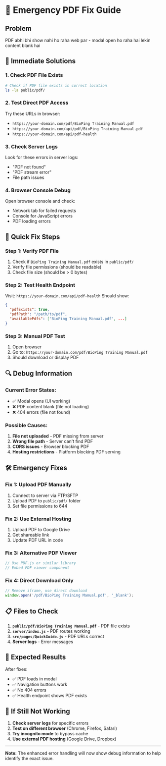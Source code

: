 # 🚨 Emergency PDF Fix Guide

## Problem
PDF abhi bhi show nahi ho raha web par - modal open ho raha hai lekin content blank hai

## 🔧 Immediate Solutions

### 1. **Check PDF File Exists**
```bash
# Check if PDF file exists in correct location
ls -la public/pdf/
```

### 2. **Test Direct PDF Access**
Try these URLs in browser:
- `https://your-domain.com/pdf/BioPing Training Manual.pdf`
- `https://your-domain.com/api/pdf/BioPing Training Manual.pdf`
- `https://your-domain.com/api/pdf-health`

### 3. **Check Server Logs**
Look for these errors in server logs:
- "PDF not found"
- "PDF stream error"
- File path issues

### 4. **Browser Console Debug**
Open browser console and check:
- Network tab for failed requests
- Console for JavaScript errors
- PDF loading errors

## 🚀 Quick Fix Steps

### Step 1: Verify PDF File
1. Check if `BioPing Training Manual.pdf` exists in `public/pdf/`
2. Verify file permissions (should be readable)
3. Check file size (should be > 0 bytes)

### Step 2: Test Health Endpoint
Visit: `https://your-domain.com/api/pdf-health`
Should show:
```json
{
  "pdfExists": true,
  "pdfPath": "/path/to/pdf",
  "availablePdfs": ["BioPing Training Manual.pdf", ...]
}
```

### Step 3: Manual PDF Test
1. Open browser
2. Go to: `https://your-domain.com/pdf/BioPing Training Manual.pdf`
3. Should download or display PDF

## 🔍 Debug Information

### Current Error States:
- ✅ Modal opens (UI working)
- ❌ PDF content blank (file not loading)
- ❌ 404 errors (file not found)

### Possible Causes:
1. **File not uploaded** - PDF missing from server
2. **Wrong file path** - Server can't find PDF
3. **CORS issues** - Browser blocking PDF
4. **Hosting restrictions** - Platform blocking PDF serving

## 🛠️ Emergency Fixes

### Fix 1: Upload PDF Manually
1. Connect to server via FTP/SFTP
2. Upload PDF to `public/pdf/` folder
3. Set file permissions to 644

### Fix 2: Use External Hosting
1. Upload PDF to Google Drive
2. Get shareable link
3. Update PDF URL in code

### Fix 3: Alternative PDF Viewer
```javascript
// Use PDF.js or similar library
// Embed PDF viewer component
```

### Fix 4: Direct Download Only
```javascript
// Remove iframe, use direct download
window.open('/pdf/BioPing Training Manual.pdf', '_blank');
```

## 📋 Files to Check

1. **`public/pdf/BioPing Training Manual.pdf`** - PDF file exists
2. **`server/index.js`** - PDF routes working
3. **`src/pages/QuickGuide.js`** - PDF URLs correct
4. **Server logs** - Error messages

## 🎯 Expected Results

After fixes:
- ✅ PDF loads in modal
- ✅ Navigation buttons work
- ✅ No 404 errors
- ✅ Health endpoint shows PDF exists

## 🚨 If Still Not Working

1. **Check server logs** for specific errors
2. **Test on different browser** (Chrome, Firefox, Safari)
3. **Try incognito mode** to bypass cache
4. **Use external PDF hosting** (Google Drive, Dropbox)

---

**Note:** The enhanced error handling will now show debug information to help identify the exact issue. 